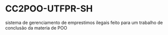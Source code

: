 # CC2POO-UTFPR-SH
 sistema de gerenciamento de emprestimos ilegais feito para um trabalho de conclusão da materia de POO 
